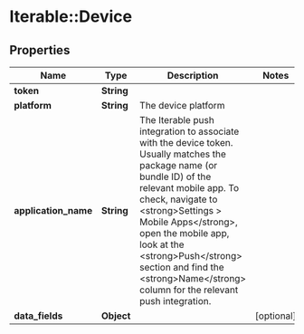 # Iterable::Device

## Properties
Name | Type | Description | Notes
------------ | ------------- | ------------- | -------------
**token** | **String** |  | 
**platform** | **String** | The device platform | 
**application_name** | **String** | The Iterable push integration to associate with the device token. Usually matches the package name (or bundle ID) of the relevant mobile app. To check, navigate to &lt;strong&gt;Settings &gt; Mobile Apps&lt;/strong&gt;, open the mobile app, look at the &lt;strong&gt;Push&lt;/strong&gt; section and find the &lt;strong&gt;Name&lt;/strong&gt; column for the relevant push integration. | 
**data_fields** | **Object** |  | [optional] 

